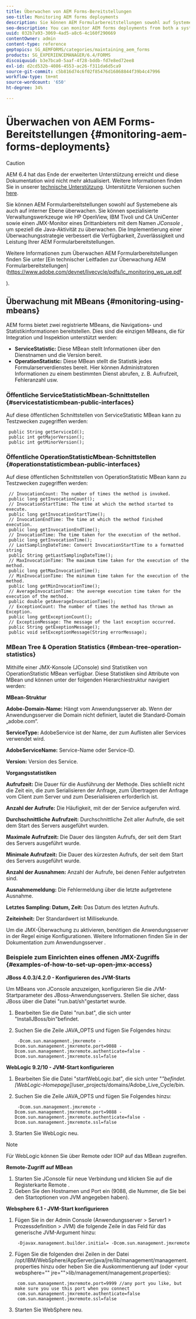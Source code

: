 ```yaml
---
title: Überwachen von AEM Forms-Bereitstellungen
seo-title: Monitoring AEM forms deployments
description: Sie können AEM Formularbereitstellungen sowohl auf Systemebene als auch auf interner Ebene überwachen. Erfahren Sie mehr über das Überwachen von AEM Forms-Bereitstellungen für dieses Dokument.
seo-description: You can monitor AEM forms deployments from both a system level and an internal level. Learn more about monitoring AEM forms deployments from this document.
uuid: 032b7a93-3069-4ad5-a8c6-4c160f290669
contentOwner: admin
content-type: reference
geptopics: SG_AEMFORMS/categories/maintaining_aem_forms
products: SG_EXPERIENCEMANAGER/6.4/FORMS
discoiquuid: b3e7bca0-5aaf-4f28-bddb-fd7e8ed72ee8
exl-id: d2cd532b-4086-4553-ac26-f311da6d5ca9
source-git-commit: c5b816d74c6f02f85476d16868844f39b4c47996
workflow-type: tm+mt
source-wordcount: '650'
ht-degree: 34%

---
```


# Überwachen von AEM Forms-Bereitstellungen {#monitoring-aem-forms-deployments}

>[!CAUTION]
>
>AEM 6.4 hat das Ende der erweiterten Unterstützung erreicht und diese Dokumentation wird nicht mehr aktualisiert. Weitere Informationen finden Sie in unserer [technische Unterstützung](https://helpx.adobe.com/de/support/programs/eol-matrix.html). Unterstützte Versionen suchen [here](https://experienceleague.adobe.com/docs/?lang=de).

Sie können AEM Formularbereitstellungen sowohl auf Systemebene als auch auf interner Ebene überwachen. Sie können spezialisierte Verwaltungswerkzeuge wie HP OpenView, IBM Tivoli und CA UniCenter sowie einen JMX-Monitor eines Drittanbieters mit dem Namen *JConsole* , um speziell die Java-Aktivität zu überwachen. Die Implementierung einer Überwachungsstrategie verbessert die Verfügbarkeit, Zuverlässigkeit und Leistung Ihrer AEM Formularbereitstellungen.

Weitere Informationen zum Überwachen AEM Formularbereitstellungen finden Sie unter [Ein technischer Leitfaden zur Überwachung AEM Formularbereitstellungen](https://www.adobe.com/devnet/livecycle/pdfs/lc_monitoring_wp_ue.pdf

).

## Überwachung mit MBeans {#monitoring-using-mbeans}

AEM forms bietet zwei registrierte MBeans, die Navigations- und Statistikinformationen bereitstellen. Dies sind die einzigen MBeans, die für Integration und Inspektion unterstützt werden:

* **ServiceStatistic:** Diese MBean stellt Informationen über den Dienstnamen und die Version bereit.
* **OperationStatistic:** Diese MBean stellt die Statistik jedes Formularserverdienstes bereit. Hier können Administratoren Informationen zu einem bestimmten Dienst abrufen, z. B. Aufrufzeit, Fehleranzahl usw.

### Öffentliche ServiceStatisticMbean-Schnittstellen {#servicestatisticmbean-public-interfaces}

Auf diese öffentlichen Schnittstellen von ServiceStatistic MBean kann zu Testzwecken zugegriffen werden:

```as3
 public String getServiceId();  
 public int getMajorVersion();  
 public int getMinorVersion();
```

### Öffentliche OperationStatisticMbean-Schnittstellen {#operationstatisticmbean-public-interfaces}

Auf diese öffentlichen Schnittstellen von OperationStatistic MBean kann zu Testzwecken zugegriffen werden:

```as3
 // InvocationCount: The number of times the method is invoked.  
 public long getInvocationCount();  
 // InvocationStartTime: The time at which the method started to execute.  
 public long getInvocationStartTime();  
 // InvocationEndTime: The time at which the method finished execution.  
 public long getInvocationEndTime();  
 // InvocationTime: The time taken for the execution of the method.  
 public long getInvocationTime();  
 // LastSamplingDateTime: Convert InvocationStartTime to a formatted string  
 public String getLastSamplingDateTime();  
 // MaxInvocationTime: The maximum time taken for the execution of the method.  
 public long getMaxInvocationTime();  
 // MinInvocationTime: The minimum time taken for the execution of the method.  
 public long getMinInvocationTime();  
 // AverageInvocationTime: the averege execution time taken for the execution of the method.  
 public double getAverageInvocationTime();  
 // ExceptionCount: The number of times the method has thrown an Exception.  
 public long getExceptionCount();  
 // ExceptionMessage: The message of the last exception occurred.  
 public String getExeptionMessage();  
 public void setExceptionMessage(String errorMessage);
```

### MBean Tree &amp; Operation Statistics {#mbean-tree-operation-statistics}

Mithilfe einer JMX-Konsole (JConsole) sind Statistiken von OperationStatistic MBean verfügbar. Diese Statistiken sind Attribute von MBean und können unter der folgenden Hierarchiestruktur navigiert werden:

**MBean-Struktur**

**Adobe-Domain-Name:** Hängt vom Anwendungsserver ab. Wenn der Anwendungsserver die Domain nicht definiert, lautet die Standard-Domain „adobe.com“.

**ServiceType:** AdobeService ist der Name, der zum Auflisten aller Services verwendet wird.

**AdobeServiceName:** Service-Name oder Service-ID.

**Version:** Version des Service.

**Vorgangsstatistiken**

**Aufrufzeit:** Die Dauer für die Ausführung der Methode. Dies schließt nicht die Zeit ein, die zum Serialisieren der Anfrage, zum Übertragen der Anfrage vom Client zum Server und zum Deserialisieren erforderlich ist.

**Anzahl der Aufrufe:** Die Häufigkeit, mit der der Service aufgerufen wird.

**Durchschnittliche Aufrufzeit:** Durchschnittliche Zeit aller Aufrufe, die seit dem Start des Servers ausgeführt wurden.

**Maximale Aufrufzeit:** Die Dauer des längsten Aufrufs, der seit dem Start des Servers ausgeführt wurde.

**Minimale Aufrufzeit:** Die Dauer des kürzesten Aufrufs, der seit dem Start des Servers ausgeführt wurde.

**Anzahl der Ausnahmen:** Anzahl der Aufrufe, bei denen Fehler aufgetreten sind.

**Ausnahmemeldung:** Die Fehlermeldung über die letzte aufgetretene Ausnahme.

**Letztes Sampling: Datum, Zeit:** Das Datum des letzten Aufrufs.

**Zeiteinheit:** Der Standardwert ist Millisekunde.

Um die JMX-Überwachung zu aktivieren, benötigen die Anwendungsserver in der Regel einige Konfigurationen. Weitere Informationen finden Sie in der Dokumentation zum Anwendungsserver .

### Beispiele zum Einrichten eines offenen JMX-Zugriffs {#examples-of-how-to-set-up-open-jmx-access}

**JBoss 4.0.3/4.2.0 - Konfigurieren des JVM-Starts**

Um MBeans von JConsole anzuzeigen, konfigurieren Sie die JVM-Startparameter des JBoss-Anwendungsservers. Stellen Sie sicher, dass JBoss über die Datei &quot;run.bat/sh&quot;gestartet wurde.

1. Bearbeiten Sie die Datei &quot;run.bat&quot;, die sich unter &quot;InstallJBoss/bin&quot;befindet.
1. Suchen Sie die Zeile JAVA_OPTS und fügen Sie Folgendes hinzu:

   ```as3
    -Dcom.sun.management.jmxremote -Dcom.sun.management.jmxremote.port=9088 -Dcom.sun.management.jmxremote.authenticate=false -Dcom.sun.management.jmxremote.ssl=false
   ```

**WebLogic 9.2/10 - JVM-Start konfigurieren**

1. Bearbeiten Sie die Datei &quot;startWebLogic.bat&quot;, die sich unter &quot;*&quot;befindet. [WebLogic-Homepage]*/user_projects/domains/Adobe_Live_Cycle/bin.
1. Suchen Sie die Zeile JAVA_OPTS und fügen Sie Folgendes hinzu:

   ```as3
    -Dcom.sun.management.jmxremote -Dcom.sun.management.jmxremote.port=9088 -Dcom.sun.management.jmxremote.authenticate=false -Dcom.sun.management.jmxremote.ssl=false
   ```

1. Starten Sie WebLogic neu.

>[!NOTE]
>
>Für WebLogic können Sie über Remote oder IIOP auf das MBean zugreifen.

**Remote-Zugriff auf MBean**

1. Starten Sie JConsole für neue Verbindung und klicken Sie auf die Registerkarte Remote .
1. Geben Sie den Hostnamen und Port ein (9088, die Nummer, die Sie bei den Startoptionen von JVM angegeben haben).

**Websphere 6.1 - JVM-Start konfigurieren**

1. Fügen Sie in der Admin Console (Anwendungsserver > Server1 > Prozessdefinition > JVM) die folgende Zeile in das Feld für das generische JVM-Argument hinzu:

   ```as3
    -Djavax.management.builder.initial= -Dcom.sun.management.jmxremote
   ```

1. Fügen Sie die folgenden drei Zeilen in der Datei /opt/IBM/WebSphere/AppServer/java/jre/lib/management/management.properties hinzu oder heben Sie die Auskommentierung auf (oder &lt;your websphere=&quot;&quot; jre=&quot;&quot;>lib/management/management.properties):

   ```as3
    com.sun.management.jmxremote.port=9999 //any port you like, but make sure you use this port when you connect  
    com.sun.management.jmxremote.authenticate=false  
    com.sun.management.jmxremote.ssl=false
   ```

1. Starten Sie WebSphere neu.
